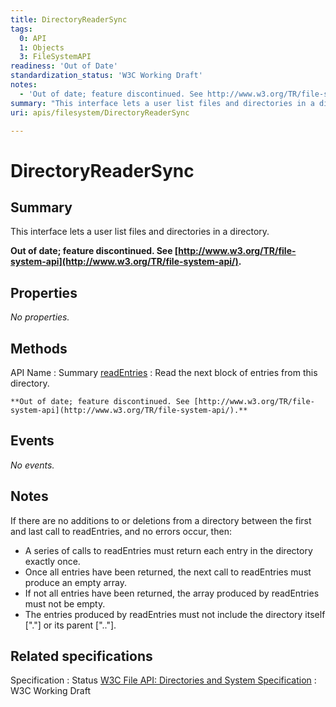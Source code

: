 ```yaml
---
title: DirectoryReaderSync
tags:
  0: API
  1: Objects
  3: FileSystemAPI
readiness: 'Out of Date'
standardization_status: 'W3C Working Draft'
notes:
  - 'Out of date; feature discontinued. See http://www.w3.org/TR/file-system-api/.'
summary: "This interface lets a user list files and directories in a directory.\n"
uri: apis/filesystem/DirectoryReaderSync

---
```

# DirectoryReaderSync

## Summary

This interface lets a user list files and directories in a directory.

**Out of date; feature discontinued. See [http://www.w3.org/TR/file-system-api](http://www.w3.org/TR/file-system-api/).**

## Properties

*No properties.*

## Methods

API Name
:   Summary
[readEntries](/apis/filesystem/DirectoryReaderSync/readEntries)
:   Read the next block of entries from this directory.

    **Out of date; feature discontinued. See [http://www.w3.org/TR/file-system-api](http://www.w3.org/TR/file-system-api/).**

## Events

*No events.*

## Notes

If there are no additions to or deletions from a directory between the first and last call to readEntries, and no errors occur, then:

-   A series of calls to readEntries must return each entry in the directory exactly once.
-   Once all entries have been returned, the next call to readEntries must produce an empty array.
-   If not all entries have been returned, the array produced by readEntries must not be empty.
-   The entries produced by readEntries must not include the directory itself ["."] or its parent [".."].

## Related specifications

Specification
:   Status
[W3C File API: Directories and System Specification](http://dev.w3.org/2009/dap/file-system/pub/FileSystem/)
:   W3C Working Draft

